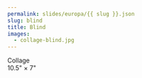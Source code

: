 ```yaml
---
permalink: slides/europa/{{ slug }}.json
slug: blind
title: Blind
images:
  - collage-blind.jpg
---
```

Collage  
10.5" × 7"
